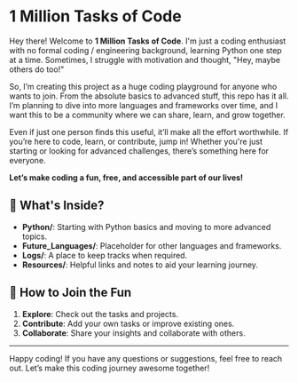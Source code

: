 # 1 Million Tasks of Code

Hey there! Welcome to **1 Million Tasks of Code**. I'm just a coding enthusiast with no formal coding / engineering background, learning Python one step at a time. Sometimes, I struggle with motivation and thought, "Hey, maybe others do too!" 

So, I’m creating this project as a huge coding playground for anyone who wants to join. From the absolute basics to advanced stuff, this repo has it all. I’m planning to dive into more languages and frameworks over time, and I want this to be a community where we can share, learn, and grow together. 

Even if just one person finds this useful, it’ll make all the effort worthwhile. If you’re here to code, learn, or contribute, jump in! Whether you're just starting or looking for advanced challenges, there’s something here for everyone.

**Let’s make coding a fun, free, and accessible part of our lives!**

## 📂 What's Inside?

- **Python/**: Starting with Python basics and moving to more advanced topics.
- **Future_Languages/**: Placeholder for other languages and frameworks.
- **Logs/**: A place to keep tracks when required.
- **Resources/**: Helpful links and notes to aid your learning journey.

## 🤝 How to Join the Fun

1. **Explore**: Check out the tasks and projects.
2. **Contribute**: Add your own tasks or improve existing ones.
3. **Collaborate**: Share your insights and collaborate with others.

---

Happy coding! If you have any questions or suggestions, feel free to reach out. Let’s make this coding journey awesome together!

